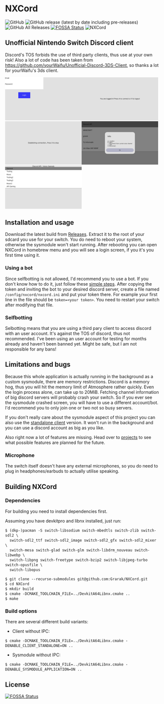 # NXCord
![GitHub](https://img.shields.io/github/license/Grarak/NXCord)
![GitHub release (latest by date including pre-releases)](https://img.shields.io/github/v/release/Grarak/NXCord?include_prereleases)
![GitHub All Releases](https://img.shields.io/github/downloads/Grarak/NXCord/total)
[![FOSSA Status](https://app.fossa.io/api/projects/git%2Bgithub.com%2FGrarak%2FNXCord.svg?type=shield)](https://app.fossa.io/projects/git%2Bgithub.com%2FGrarak%2FNXCord?ref=badge_shield)
![NXCord](https://github.com/Grarak/NXCord/workflows/NXCord/badge.svg)

## Unofficial Nintendo Switch Discord client
Discord's TOS forbids the use of third party clients, thus use at your own risk! Also a lot of code has been taken from
https://github.com/yourWaifu/Unofficial-Discord-3DS-Client, so thanks a lot for yourWaifu's 3ds client.

<img src="screenshots/1.jpg" width="250"/><img src="screenshots/2.jpg" width="250"/><img src="screenshots/3.jpg" width="250"/><img src="screenshots/4.jpg" width="250"/><img src="screenshots/5.jpg" width="250"/>

## Installation and usage
Download the latest build from [Releases](https://github.com/Grarak/NXCord/releases). Extract it to the root of your
sdcard you use for your switch. You do need to reboot your system, otherwise the sysmodule won't start running. After
rebooting you can open NXCord in homebrew menu and you will see a login screen, if you it's you first time using it.

### Using a bot
Since selfbotting is not allowed, I'd recommend you to use a bot. If you don't know how to do it, just follow these
[simple steps](https://github.com/reactiflux/discord-irc/wiki/Creating-a-discord-bot-&-getting-a-token). After copying
the token and inviting the bot to your desired discord server, create a file named ```/config/nxcord/nxcord.ini``` and
put your token there. For example your first line in the file should be ```token=<your token>```. You need to restart
your switch after modifying that file.

### Selfbotting
Selbotting means that you are using a third pary client to access discord with an user account. It's against the TOS of
discord, thus not recommended. I've been using an user account for testing for months already and haven't been banned yet.
Might be safe, but I am not responsible for any bans!

## Limitations and bugs
Because this whole application is actually running in the background as a custom sysmodule, there are memory restrictions.
Discord is a memory hog, thus you will hit the memory limit of Atmosphere rather quickly. Even the login process alone, can
take up to 20MiB. Fetching channel information of big discord servers will probably crash your switch. So if you ever see the
sysmodule crashed screen, you will have to use a different account/bot. I'd recommend you to only join one or two not so busy servers.

If you don't really care about the sysmodule aspect of this project you can also use the
[standalone client](https://github.com/Grarak/NXCord/actions) version. It won't run in the background and you can use a
discord account as big as you like.

Also right now a lot of features are missing. Head over to [projects](https://github.com/Grarak/NXCord/projects) to see
what possible features are planned for the future.

### Microphone
The switch itself doesn't have any external microphones, so you do need to plug in headphones/earbuds to actually utilise
speaking.

## Building NXCord

### Dependencies
For building you need to install dependencies first.

Assuming you have devkitpro and libnx installed, just run:
```
$ (dkp-)pacman -S switch-libsodium switch-mbedtls switch-zlib switch-sdl2 \
  switch-sdl2_ttf switch-sdl2_image switch-sdl2_gfx switch-sdl2_mixer \
  switch-mesa switch-glad switch-glm switch-libdrm_nouveau switch-libwebp \
  switch-libpng switch-freetype switch-bzip2 switch-libjpeg-turbo switch-opusfile \
  switch-libopus
```
```
$ git clone --recurse-submodules git@github.com:Grarak/NXCord.git
$ cd NXCord
$ mkdir build
$ cmake -DCMAKE_TOOLCHAIN_FILE=../DevkitA64Libnx.cmake ..
$ make
```

### Build options
There are several different build variants:
- Client without IPC:
```
$ cmake -DCMAKE_TOOLCHAIN_FILE=../DevkitA64Libnx.cmake -DENABLE_CLIENT_STANDALONE=ON ..
```
- Sysmodule without IPC:
```
$ cmake -DCMAKE_TOOLCHAIN_FILE=../DevkitA64Libnx.cmake -DENABLE_SYSMODULE_APPLICATION=ON ..
```

## License
[![FOSSA Status](https://app.fossa.io/api/projects/git%2Bgithub.com%2FGrarak%2FNXCord.svg?type=large)](https://app.fossa.io/projects/git%2Bgithub.com%2FGrarak%2FNXCord?ref=badge_large)
